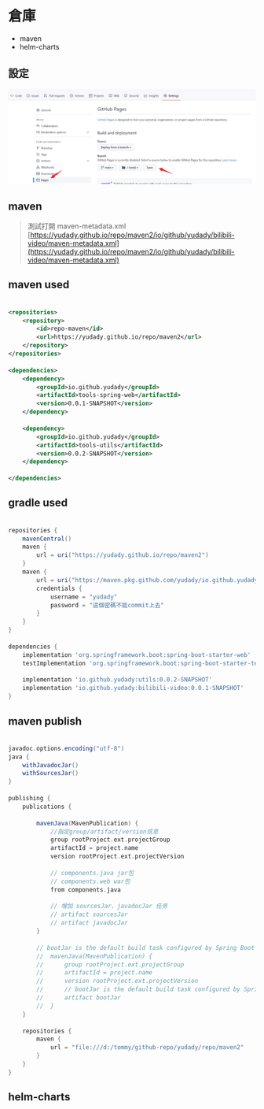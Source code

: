 # 倉庫

* maven
* helm-charts

## 設定

![github setting](github-pages-setting.png)

## maven

> 測試打開 maven-metadata.xml
[https://yudady.github.io/repo/maven2/io/github/yudady/bilibili-video/maven-metadata.xml](https://yudady.github.io/repo/maven2/io/github/yudady/bilibili-video/maven-metadata.xml)

## maven used

```xml

<repositories>
	<repository>
		<id>repo-maven</id>
		<url>https://yudady.github.io/repo/maven2</url>
	</repository>
</repositories>

<dependencies>
    <dependency>
        <groupId>io.github.yudady</groupId>
        <artifactId>tools-spring-web</artifactId>
        <version>0.0.1-SNAPSHOT</version>
    </dependency>
    
    <dependency>
        <groupId>io.github.yudady</groupId>
        <artifactId>tools-utils</artifactId>
        <version>0.0.2-SNAPSHOT</version>
    </dependency>

</dependencies>
```

## gradle used

```groovy

repositories {
	mavenCentral()
	maven {
		url = uri("https://yudady.github.io/repo/maven2")
	}
	maven {
		url = uri("https://maven.pkg.github.com/yudady/io.github.yudady")
		credentials {
			username = "yudady"
			password = "這個密碼不能commit上去" 
		}
	}
}

dependencies {
	implementation 'org.springframework.boot:spring-boot-starter-web'
	testImplementation 'org.springframework.boot:spring-boot-starter-test'

	implementation 'io.github.yudady:utils:0.0.2-SNAPSHOT'
	implementation 'io.github.yudady:bilibili-video:0.0.1-SNAPSHOT'
}
```

## maven publish

```groovy

javadoc.options.encoding("utf-8")
java {
	withJavadocJar()
	withSourcesJar()
}

publishing {
    publications {

        mavenJava(MavenPublication) {
            //指定group/artifact/version信息
            group rootProject.ext.projectGroup
            artifactId = project.name
            version rootProject.ext.projectVersion

            // components.java jar包
            // components.web war包
            from components.java

            // 增加 sourcesJar、javadocJar 任务
            // artifact sourcesJar
            // artifact javadocJar
        }

        // bootJar is the default build task configured by Spring Boot
        //	mavenJava(MavenPublication) {
        //		group rootProject.ext.projectGroup
        //		artifactId = project.name
        //		version rootProject.ext.projectVersion
        //		// bootJar is the default build task configured by Spring Boot
        //		artifact bootJar
        //	}
    }

    repositories {
        maven {
            url = "file:///d:/tommy/github-repo/yudady/repo/maven2"
        }
    }
}
```

## helm-charts

```

```










